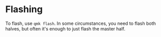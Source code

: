 # Flashing

To flash, use `qmk flash`. In some circumstances, you need to flash both halves, but often it's enough to just flash the master half.
